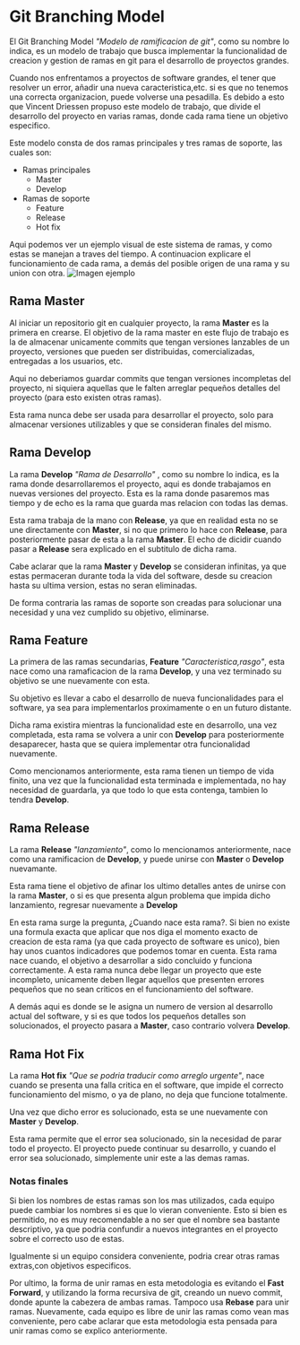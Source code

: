 # **Git Branching Model**
El Git Branching Model *"Modelo de ramificacion de git"*, como su nombre lo indica, es un modelo de trabajo que busca implementar la funcionalidad de creacion y gestion de ramas en git para el desarrollo de proyectos grandes. 

Cuando nos enfrentamos a proyectos de software grandes, el tener que resolver un error, añadir una nueva caracteristica,etc. si es que no tenemos una correcta organizacion, puede volverse una pesadilla. Es debido a esto que Vincent Driessen propuso este modelo de trabajo, que divide el desarrollo del proyecto en varias ramas, donde cada rama tiene un objetivo especifico.

Este modelo consta de dos ramas principales y tres ramas de soporte, las cuales son:
 * Ramas principales   
    * Master
    * Develop
 * Ramas de soporte
    * Feature
    * Release 
    * Hot fix

Aqui podemos ver un ejemplo visual de este sistema de ramas, y como estas se manejan a traves del tiempo. A continuacion explicare el funcionamiento de cada rama, a demás del posible origen de una rama y su union con otra.
![Imagen ejemplo](https://nvie.com/img/git-model@2x.png)

 ## **Rama Master**
Al iniciar un repositorio git en cualquier proyecto, la rama **Master** es la primera en crearse. El objetivo de la rama master en este flujo de trabajo es la de almacenar unicamente commits que tengan versiones lanzables de un proyecto, versiones que pueden ser distribuidas, comercializadas, entregadas a los usuarios, etc.

Aqui no deberiamos guardar commits que tengan versiones incompletas del proyecto, ni siquiera aquellas que le falten arreglar pequeños detalles del proyecto (para esto existen otras ramas).

Esta rama nunca debe ser usada para desarrollar el proyecto, solo para almacenar versiones utilizables y que se consideran finales del mismo.

## **Rama Develop**
La rama  **Develop** *"Rama de Desarrollo"* , como su nombre lo indica, es la rama donde desarrollaremos el proyecto, aqui es donde trabajamos en nuevas versiones del proyecto.
Esta es la rama donde pasaremos mas tiempo y de echo es la rama que guarda mas relacion con todas las demas.

Esta rama trabaja de la mano con **Release**, ya que en realidad esta no se une directamente con **Master**, si no que primero lo hace con **Release**, para posteriormente pasar de esta a la rama **Master**. El echo de dicidir cuando pasar a **Release** sera explicado en el subtitulo de dicha rama.

Cabe aclarar que la rama **Master** y **Develop** se consideran infinitas, ya que estas permaceran durante toda la vida del software, desde su creacion hasta su ultima version, estas no seran eliminadas.

De forma contraria las ramas de soporte son creadas para solucionar una necesidad y una vez cumplido su objetivo, eliminarse.

## **Rama Feature**
La primera de las ramas secundarias, **Feature** *"Caracteristica,rasgo"*, esta nace como una ramaficacion de la rama **Develop**, y una vez terminado su objetivo se une nuevamente con esta.

Su objetivo es llevar a cabo el desarrollo de nueva funcionalidades para el software, ya sea para implementarlos proximamente o en un futuro distante. 

Dicha rama existira mientras la funcionalidad este en desarrollo, una vez completada, esta rama se volvera a unir con **Develop** para posteriormente desaparecer, hasta que se quiera implementar otra funcionalidad nuevamente.

Como mencionamos anteriormente, esta rama tienen un tiempo de vida finito, una vez que la funcionalidad esta terminada e implementada, no hay necesidad de guardarla, ya que todo lo que esta contenga, tambien lo tendra **Develop**.
## **Rama Release**
La rama **Release** *"lanzamiento"*, como lo mencionamos anteriormente, nace como una ramificacion de **Develop**, y puede unirse con **Master** o **Develop** nuevamante.

Esta rama tiene el objetivo de afinar los ultimo detalles antes de unirse con la rama **Master**, o si es que presenta algun problema que impida dicho lanzamiento, regresar nuevamente a **Develop**

En esta rama surge la pregunta, ¿Cuando nace esta rama?. Si bien no existe una formula exacta que aplicar que nos diga el momento exacto de creacion de esta rama (ya que cada proyecto de software es unico), bien hay unos cuantos indicadores que podemos tomar en cuenta. Esta rama nace cuando, el objetivo a desarrollar a sido concluido y funciona correctamente. A esta rama nunca debe llegar un proyecto que este incompleto, unicamente deben llegar aquellos que presenten errores pequeños que no sean criticos en el funcionamiento del software. 

A demás aqui es donde se le asigna un numero de version al desarrollo actual del software, y si es que todos los pequeños detalles son solucionados, el proyecto pasara a **Master**, caso contrario volvera **Develop**.

## **Rama Hot Fix**
La rama **Hot fix** *"Que se podria traducir como arreglo urgente"*, nace cuando se presenta una falla critica en el software, que impide el correcto funcionamiento del mismo, o ya de plano, no deja que funcione totalmente.

Una vez que dicho error es solucionado, esta se une nuevamente con **Master** y **Develop**.

Esta rama permite que el error sea solucionado, sin la necesidad de parar todo el proyecto. El proyecto puede continuar su desarrollo, y cuando el error sea solucionado, simplemente unir este a las demas ramas.

### **Notas finales**
Si bien los nombres de estas ramas son los mas utilizados, cada equipo puede cambiar los nombres si es que lo vieran conveniente. Esto si bien es permitido, no es muy recomendable a no ser que el nombre sea bastante descriptivo, ya que podria confundir a nuevos integrantes en el proyecto sobre el correcto uso de estas. 

Igualmente si un equipo considera conveniente, podria crear otras ramas extras,con objetivos especificos.

Por ultimo, la forma de unir ramas en esta metodologia es evitando el **Fast Forward**, y utilizando la forma recursiva de git, creando un nuevo commit, donde apunte la cabezera de ambas ramas. Tampoco usa **Rebase** para unir ramas. Nuevamente, cada equipo es libre de unir las ramas como vean mas conveniente, pero cabe aclarar que esta metodologia esta pensada para unir ramas como se explico anteriormente.
